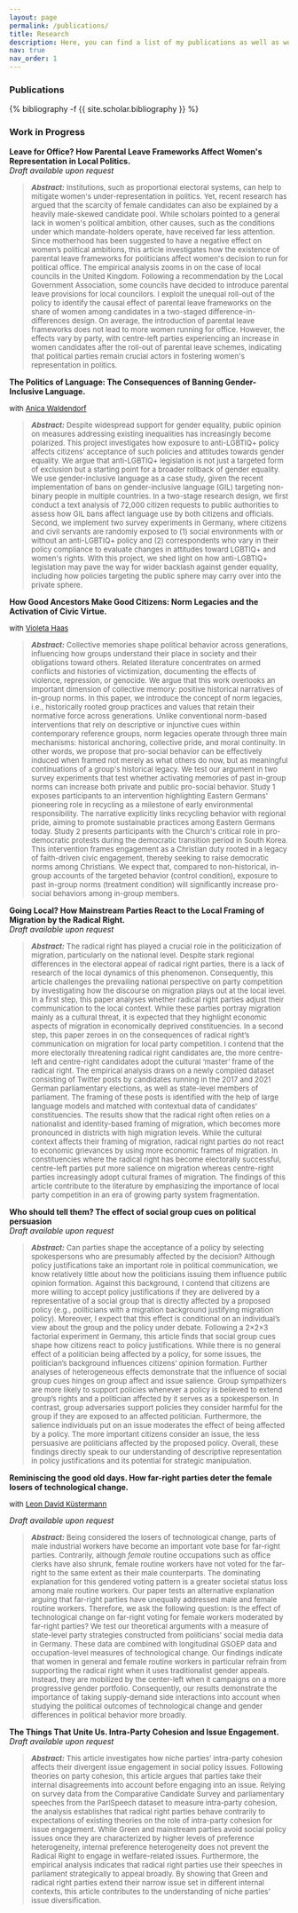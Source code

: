 ```yaml
---
layout: page
permalink: /publications/
title: Research
description: Here, you can find a list of my publications as well as work in progress.
nav: true
nav_order: 1
---
```

<!-- _pages/publications.md -->
<h3> Publications </h3>
<div class="publications">

{% bibliography -f {{ site.scholar.bibliography }} %}
</div>



<h3> Work in Progress </h3>
<strong>Leave for Office? How Parental Leave Frameworks Affect Women's Representation in Local Politics.  </strong><br>
<em> Draft available upon request </em><br>
<blockquote> 
<p style="font-size:13px;"> <strong><em> Abstract:</em></strong> Institutions, such as proportional electoral systems, can help to mitigate women's under-representation in politics. Yet, recent research has argued that the scarcity of female candidates can also be explained by a heavily male-skewed candidate pool. While scholars pointed to a general lack in women's political ambition, other causes, such as the conditions under which mandate-holders operate, have received far less attention. Since motherhood has been suggested to have a negative effect on women’s political ambitions, this article investigates how the existence of parental leave frameworks for politicians affect women's decision to run for political office. The empirical analysis zooms in on the case of local councils in the United Kingdom. Following a recommendation by the Local Government Association, some councils have decided to introduce parental leave provisions for local councilors. I exploit the unequal roll-out of the policy to identify the causal effect of parental leave frameworks on the share of women among candidates in a two-staged difference-in-differences design. On average, the introduction of parental leave frameworks does not lead to more women running for office. However, the effects vary by party, with centre-left parties experiencing an increase in women candidates after the roll-out of parental leave schemes, indicating that political parties remain crucial actors in fostering women's representation in politics.</p>
</blockquote>


<strong>The Politics of Language: The Consequences of Banning Gender-Inclusive Language.  </strong><br>
<p style="font-size:13px;"> with <a style="font-size: 13px;" href="https://www.nuffield.ox.ac.uk/people/profiles/anica-waldendorf/">Anica Waldendorf</a></p>
<blockquote> 
<p style="font-size:13px;"> <strong><em> Abstract:</em></strong> Despite widespread support for gender equality, public opinion on measures addressing existing inequalities has increasingly become polarized. This project investigates how exposure to anti-LGBTIQ+ policy affects citizens’ acceptance of such policies and attitudes towards gender equality. We argue that anti-LGBTIQ+ legislation is not just a targeted form of exclusion but a starting point for a broader rollback of gender equality. We use gender-inclusive language as a case study, given the recent implementation of bans on gender-inclusive language (GIL) targeting non-binary people in multiple countries. In a two-stage research design, we first conduct a text analysis of 72,000 citizen requests to public authorities to assess how GIL bans affect language use by both citizens and officials. Second, we implement two survey experiments in  Germany, where citizens and civil servants are randomly exposed to (1) social environments with or without an anti-LGBTIQ+ policy and (2) correspondents who vary in their policy compliance to evaluate changes in attitudes toward LGBTIQ+ and women's rights. With this project, we shed light on how anti-LGBTIQ+ legislation may pave the way for wider backlash against gender equality, including how policies targeting the public sphere may carry over into the private sphere.</p>
</blockquote>

<strong>How Good Ancestors Make Good Citizens: Norm Legacies and the Activation of Civic Virtue. </strong><br>
<p style="font-size:13px;"> with <a style="font-size: 13px;" href="https://violeta-haas.github.io">Violeta Haas</a></p>
<blockquote> 
<p style="font-size:13px;"> <strong><em> Abstract:</em></strong> Collective memories shape political behavior across generations, influencing how groups understand their place in society and their obligations toward others. Related literature concentrates on armed conflicts and histories of victimization, documenting the effects of violence, repression, or genocide. We argue that this work overlooks an important dimension of collective memory: positive historical narratives of in-group norms. In this paper, we introduce the concept of norm legacies, i.e., historically rooted group practices and values that retain their normative force across generations. Unlike conventional norm-based interventions that rely on descriptive or injunctive cues within contemporary reference groups, norm legacies operate through three main mechanisms: historical anchoring, collective pride, and moral continuity. In other words, we propose that pro-social behavior can be effectively induced when framed not merely as what others do now, but as meaningful continuations of a group's historical legacy. We test our argument in two survey experiments that test whether activating memories of past in-group norms can increase both private and public pro-social behavior. Study 1 exposes participants to an intervention highlighting Eastern Germans' pioneering role in recycling as a milestone of early environmental responsibility. The narrative explicitly links recycling behavior with regional pride, aiming to promote sustainable practices among Eastern Germans today. Study 2 presents participants with the Church's critical 
role in pro-democratic protests during the democratic transition period in South Korea. This intervention frames engagement as a Christian duty rooted in a legacy of faith-driven civic engagement, thereby seeking to raise democratic norms among Christians. We expect that, compared to non-historical, in-group accounts of the targeted behavior (control condition), exposure to past in-group norms (treatment condition) will significantly increase pro-social behaviors among in-group members.</p>
</blockquote>


<strong>Going Local? How Mainstream Parties React to the Local Framing of Migration by the Radical Right.</strong><br>
<em> Draft available upon request </em><br>
<blockquote> 
<p style="font-size:13px;"> <strong><em> Abstract:</em></strong> The radical right has played a crucial role in the politicization of migration, particularly on the national
level. Despite stark regional differences in the electoral appeal of radical right parties, there is a lack of research
of the local dynamics of this phenomenon. Consequently, this article challenges the prevailing national perspective
on party competition by investigating how the discourse on migration plays out at the local level. In
a first step, this paper analyses whether radical right parties adjust their communication to the local context.
While these parties portray migration mainly as a cultural threat, it is expected that they highlight economic
aspects of migration in economically deprived constituencies. In a second step, this paper zeroes in on the
consequences of radical right’s communication on migration for local party competition. I contend that the more electorally threatening radical right candidates are, the
more centre-left and centre-right candidates adopt the cultural ‘master’ frame of the radical right. The empirical
analysis draws on a newly compiled dataset consisting of Twitter posts by candidates running in the
2017 and 2021 German parliamentary elections, as well as state-level members of parliament. The framing
of these posts is identified with the help of large language models and matched with contextual data of candidates’
constituencies. The results show that the radical right often relies on a nationalist and identity-based
framing of migration, which becomes more pronounced in districts with high migration levels. While the
cultural context affects their framing of migration, radical right parties do not react to economic grievances
by using more economic frames of migration. In constituencies where the radical right has become electorally
successful, centre-left parties put more salience on migration whereas centre-right parties increasingly adopt
cultural frames of migration. The findings of this article contribute to the literature by emphasizing the importance
of local party competition in an era of growing party system fragmentation. </p>
</blockquote>


<strong>Who should tell them? The effect of social group cues on political persuasion</strong><br>
<em> Draft available upon request </em><br>
<blockquote> 
<p style="font-size:13px;"> <strong><em> Abstract:</em></strong> Can parties shape the acceptance of a policy by selecting spokespersons who are presumably affected
by the decision? Although policy justifications take an important role in political communication,
we know relatively little about how the politicians issuing them influence public opinion formation.
Against this background, I contend that citizens are more willing to accept policy justifications if they
are delivered by a representative of a social group that is directly affected by a proposed policy (e.g.,
politicians with a migration background justifying migration policy). Moreover, I expect that this effect
is conditional on an individual’s view about the group and the policy under debate. Following a
2×2×3 factorial experiment in Germany, this article finds that social group cues shape how citizens
react to policy justifications. While there is no general effect of a politician being affected by a policy,
for some issues, the politician’s background influences citizens’ opinion formation. Further analyses
of heterogeneous effects demonstrate that the influence of social group cues hinges on group affect and
issue salience. Group sympathizers are more likely to support policies whenever a policy is believed
to extend group’s rights and a politician affected by it serves as a spokesperson. In contrast, group
adversaries support policies they consider harmful for the group if they are exposed to an affected
politician. Furthermore, the salience individuals put on an issue moderates the effect of being affected
by a policy. The more important citizens consider an issue, the less persuasive are politicians affected
by the proposed policy. Overall, these findings directly speak to our understanding of descriptive representation
in policy justifications and its potential for strategic manipulation. </p>
</blockquote>


<strong>Reminiscing the good old days. How far-right parties deter the female losers of technological change.</strong><br>
<p style="font-size:13px;"> with <a style="font-size: 13px;" href="https://www.eui.eu/people?id=leon-kustermann">Leon David Küstermann</a></p> 
<em> Draft available upon request </em><br>
<blockquote> 
<p style="font-size:13px;"> <strong><em> Abstract:</em></strong> 		Being considered the losers of technological change, parts of male industrial workers have become an important vote base for far-right parties. Contrarily, although <em>female</em> routine occupations such as office clerks have also shrunk, female routine workers have not voted for the far-right to the same extent as their male counterparts. The dominating explanation for this gendered voting pattern is a greater societal status loss among male routine workers. Our paper tests an alternative explanation arguing that far-right parties have unequally addressed male and female routine workers. Therefore, we ask the following question: Is the effect of technological change on far-right voting for female workers moderated by far-right parties?  We test our theoretical arguments with a measure of state-level party strategies constructed from politicians’ social media data in Germany. These data are combined with longitudinal GSOEP data and occupation-level measures of technological change. Our findings indicate that women in general and female routine workers in particular refrain from supporting the radical right when it uses traditionalist gender appeals. Instead, they are mobilized by the center-left when it campaigns on a more progressive gender portfolio. Consequently, our results demonstrate the importance of taking supply-demand side interactions into account when studying the political outcomes of technological change and gender differences in political behavior more broadly. </p>
</blockquote>

<strong>The Things That Unite Us. Intra-Party Cohesion and Issue Engagement. </strong><br>
<em> Draft available upon request </em><br>
<blockquote> 
<p style="font-size:13px;"> <strong><em> Abstract:</em></strong> This article investigates how niche parties’ intra-party cohesion affects their divergent issue engagement
in social policy issues. Following theories on party cohesion, this article argues that parties take their internal
disagreements into account before engaging into an issue. Relying on survey data from the Comparative
Candidate Survey and parliamentary speeches from the ParlSpeech dataset to measure intra-party cohesion,
the analysis establishes that radical right parties behave contrarily to expectations of existing theories on the
role of intra-party cohesion for issue engagement. While Green and mainstream parties avoid social policy
issues once they are characterized by higher levels of preference heterogeneity, internal preference heterogeneity
does not prevent the Radical Right to engage in welfare-related issues. Furthermore, the empirical
analysis indicates that radical right parties use their speeches in parliament strategically to appeal broadly.
By showing that Green and radical right parties extend their narrow issue set in different internal contexts,
this article contributes to the understanding of niche parties’ issue diversification.  </p>
</blockquote>